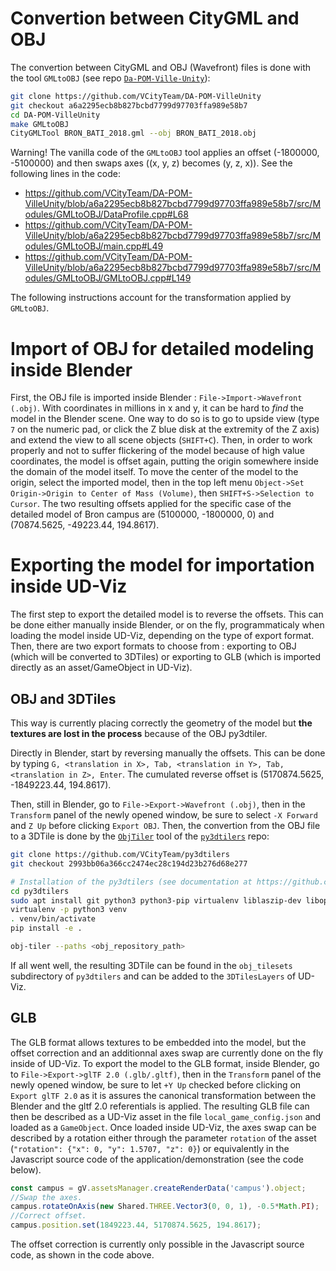 # Convertion between CityGML and OBJ
The convertion between CityGML and OBJ (Wavefront) files is done with the tool `GMLtoOBJ` (see repo [`Da-POM-Ville-Unity`](https://github.com/VCityTeam/DA-POM-VilleUnity)):
```bash
git clone https://github.com/VCityTeam/DA-POM-VilleUnity
git checkout a6a2295ecb8b827bcbd7799d97703ffa989e58b7
cd DA-POM-VilleUnity
make GMLtoOBJ
CityGMLTool BRON_BATI_2018.gml --obj BRON_BATI_2018.obj
```
Warning! The vanilla code of the `GMLtoOBJ` tool applies an offset (-1800000, -5100000) and then swaps axes ((x, y, z) becomes (y, z, x)). See the following lines in the code:
- https://github.com/VCityTeam/DA-POM-VilleUnity/blob/a6a2295ecb8b827bcbd7799d97703ffa989e58b7/src/Modules/GMLtoOBJ/DataProfile.cpp#L68
- https://github.com/VCityTeam/DA-POM-VilleUnity/blob/a6a2295ecb8b827bcbd7799d97703ffa989e58b7/src/Modules/GMLtoOBJ/main.cpp#L49
- https://github.com/VCityTeam/DA-POM-VilleUnity/blob/a6a2295ecb8b827bcbd7799d97703ffa989e58b7/src/Modules/GMLtoOBJ/GMLtoOBJ.cpp#L149

The following instructions account for the transformation applied by `GMLtoOBJ`.

# Import of OBJ for detailed modeling inside Blender
First, the OBJ file is imported inside Blender : `File->Import->Wavefront (.obj)`.
With coordinates in millions in x and y, it can be hard to *find* the model in the Blender scene.
One way to do so is to go to upside view (type `7` on the numeric pad, or click the Z blue disk at the extremity of the Z axis) and extend the view to all scene objects (`SHIFT+C`).
Then, in order to work properly and not to suffer flickering of the model because of high value coordinates, the model is offset again, putting the origin somewhere inside the domain of the model itself.
To move the center of the model to the origin, select the imported model, then in the top left menu `Object->Set Origin->Origin to Center of Mass (Volume)`, then `SHIFT+S->Selection to Cursor`.
The two resulting offsets applied for the specific case of the detailed model of Bron campus are (5100000, -1800000, 0) and (70874.5625, -49223.44, 194.8617).

# Exporting the model for importation inside UD-Viz
The first step to export the detailed model is to reverse the offsets.
This can be done either manually inside Blender, or on the fly, programmaticaly when loading the model inside UD-Viz, depending on the type of export format.
Then, there are two export formats to choose from : exporting to OBJ (which will be converted to 3DTiles) or exporting to GLB (which is imported directly as an asset/GameObject in UD-Viz).

## OBJ and 3DTiles
This way is currently placing correctly the geometry of the model but **the textures are lost in the process** because of the OBJ py3dtiler.

Directly in Blender, start by reversing manually the offsets.
This can be done by typing `G, <translation in X>, Tab, <translation in Y>, Tab, <translation in Z>, Enter`.
The cumulated reverse offset is (5170874.5625, -1849223.44, 194.8617).

Then, still in Blender, go to `File->Export->Wavefront (.obj)`, then in the `Transform` panel of the newly opened window, be sure to select `-X Forward` and `Z Up` before clicking `Export OBJ`.
Then, the convertion from the OBJ file to a 3DTile is done by the [`ObjTiler`](https://github.com/VCityTeam/py3dtilers/blob/master/py3dtilers/ObjTiler) tool of the [`py3dtilers`](https://github.com/VCityTeam/py3dtilers) repo:
```bash
git clone https://github.com/VCityTeam/py3dtilers
git checkout 2993bb06a366cc2474ec28c194d23b276d68e277

# Installation of the py3dtilers (see documentation at https://github.com/VCityTeam/py3dtilers for more insights).
cd py3dtilers
sudo apt install git python3 python3-pip virtualenv liblaszip-dev libopenblas-base libpq-dev
virtualenv -p python3 venv
. venv/bin/activate
pip install -e .

obj-tiler --paths <obj_repository_path>
```
If all went well, the resulting 3DTile can be found in the `obj_tilesets` subdirectory of `py3dtilers` and can be added to the `3DTilesLayers` of UD-Viz.

## GLB
The GLB format allows textures to be embedded into the model, but the offset correction and an additionnal axes swap are currently done on the fly inside of UD-Viz.
To export the model to the GLB format, inside Blender, go to `File->Export->glTF 2.0 (.glb/.gltf)`, then in the `Transform` panel of the newly opened window, be sure to let `+Y Up` checked before clicking on `Export glTF 2.0` as it is assures the canonical transformation between the Blender and the gltf 2.0 referentials is applied.
The resulting GLB file can then be described as a UD-Viz asset in the file `local_game_config.json` and loaded as a `GameObject`.
Once loaded inside UD-Viz, the axes swap can be described by a rotation either through the parameter `rotation` of the asset (`"rotation": {"x": 0, "y": 1.5707, "z": 0}`) or equivalently in the Javascript source code of the application/demonstration (see the code below).
```js
const campus = gV.assetsManager.createRenderData('campus').object;
//Swap the axes.
campus.rotateOnAxis(new Shared.THREE.Vector3(0, 0, 1), -0.5*Math.PI);
//Correct offset.
campus.position.set(1849223.44, 5170874.5625, 194.8617);
```
The offset correction is currently only possible in the Javascript source code, as shown in the code above.
